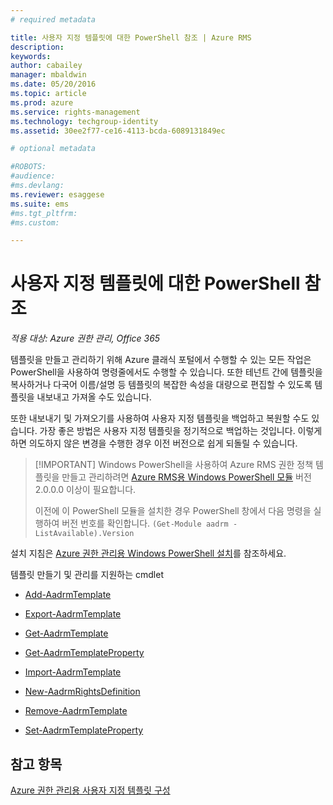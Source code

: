 ```yaml
---
# required metadata

title: 사용자 지정 템플릿에 대한 PowerShell 참조 | Azure RMS
description:
keywords:
author: cabailey
manager: mbaldwin
ms.date: 05/20/2016
ms.topic: article
ms.prod: azure
ms.service: rights-management
ms.technology: techgroup-identity
ms.assetid: 30ee2f77-ce16-4113-bcda-6089131849ec

# optional metadata

#ROBOTS:
#audience:
#ms.devlang:
ms.reviewer: esaggese
ms.suite: ems
#ms.tgt_pltfrm:
#ms.custom:

---
```




# 사용자 지정 템플릿에 대한 PowerShell 참조

*적용 대상: Azure 권한 관리, Office 365*

템플릿을 만들고 관리하기 위해 Azure 클래식 포털에서 수행할 수 있는 모든 작업은 PowerShell을 사용하여 명령줄에서도 수행할 수 있습니다. 또한 테넌트 간에 템플릿을 복사하거나 다국어 이름/설명 등 템플릿의 복잡한 속성을 대량으로 편집할 수 있도록 템플릿을 내보내고 가져올 수도 있습니다.

또한 내보내기 및 가져오기를 사용하여 사용자 지정 템플릿을 백업하고 복원할 수도 있습니다. 가장 좋은 방법은 사용자 지정 템플릿을 정기적으로 백업하는 것입니다. 이렇게 하면 의도하지 않은 변경을 수행한 경우 이전 버전으로 쉽게 되돌릴 수 있습니다.

> [!IMPORTANT] Windows PowerShell을 사용하여 Azure RMS 권한 정책 템플릿을 만들고 관리하려면 [Azure RMS용 Windows PowerShell 모듈](http://go.microsoft.com/fwlink/?LinkId=257721) 버전 2.0.0.0 이상이 필요합니다.
> 
> 이전에 이 PowerShell 모듈을 설치한 경우 PowerShell 창에서 다음 명령을 실행하여 버전 번호를 확인합니다. `(Get-Module aadrm -ListAvailable).Version`

설치 지침은 [Azure 권한 관리용 Windows PowerShell 설치](install-powershell.md)를 참조하세요.

템플릿 만들기 및 관리를 지원하는 cmdlet

-   [Add-AadrmTemplate](https://msdn.microsoft.com/library/azure/dn727075.aspx)

-   [Export-AadrmTemplate](https://msdn.microsoft.com/library/azure/dn727078.aspx)

-   [Get-AadrmTemplate](https://msdn.microsoft.com/library/azure/dn727079.aspx)

-   [Get-AadrmTemplateProperty](https://msdn.microsoft.com/library/azure/dn727081.aspx)

-   [Import-AadrmTemplate](https://msdn.microsoft.com/library/azure/dn727077.aspx)

-   [New-AadrmRightsDefinition](https://msdn.microsoft.com/library/azure/dn727080.aspx)

-   [Remove-AadrmTemplate](https://msdn.microsoft.com/library/azure/dn727082.aspx)

-   [Set-AadrmTemplateProperty](https://msdn.microsoft.com/library/azure/dn727076.aspx)



## 참고 항목
[Azure 권한 관리용 사용자 지정 템플릿 구성](configure-custom-templates.md)

<!--HONumber=May16_HO3-->


